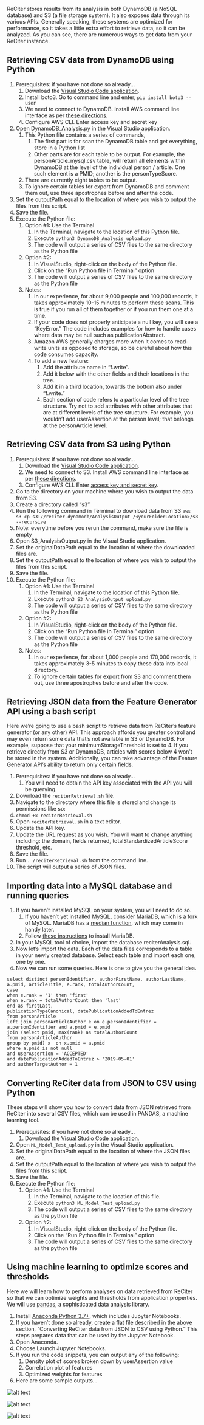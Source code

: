 ReCiter stores results from its analysis in both DynamoDB (a NoSQL database) and S3 (a file storage system). It also exposes data through its various APIs. Generally speaking, these systems are optimized for performance, so it takes a little extra effort to retrieve data, so it can be analyzed. As you can see, there are numerous ways to get data from your ReCiter instance. 

## Retrieving CSV data from DynamoDB using Python

1. Prerequisites: if you have not done so already... 
    1. Download the [Visual Studio Code application](https://code.visualstudio.com/download).
    1. Install boto3. Go to command line and enter, `pip install boto3 --user`
    1. We need to connect to DynamoDB. Install AWS command line interface as per [these directions](https://docs.aws.amazon.com/cli/latest/userguide/cli-chap-install.html).
    1. Configure AWS CLI. Enter access key and secret key 
1. Open DynamoDB_Analysis.py in the Visual Studio application. 
    1. This Python file contains a series of commands, 
        1. The first part is for scan the DynamoDB table and get everything, store in a Python list
        1. Other parts are for each table to be output. For example, the personArticle_mysql.csv table, will return all elements within DynamoDB at the level of the individual person / article. One such element is a PMID; another is the personTypeScore.
    1. There are currently eight tables to be output.
    1. To ignore certain tables for export from DynamoDB and comment them out, use three apostrophes before and after the code.
1. Set the outputPath equal to the location of where you wish to output the files from this script.
1. Save the file.
1. Execute the Python file:
    1. Option #1: Use the Terminal
        1. In the Terminal, navigate to the location of this Python file.
        1. Execute `python3 DynamoDB_Analysis_upload.py`
        1. The code will output a series of CSV files to the same directory as the Python file
    1. Option #2:
        1. In VisualStudio, right-click on the body of the Python file.
        1. Click on the “Run Python file in Terminal” option
        1. The code will output a series of CSV files to the same directory as the Python file
    1. Notes:
        1. In our experience, for about 9,000 people and 100,000 records, it takes approximately 10-15 minutes to perform these scans. This is true if you run all of them together or if you run them one at a time. 
        1. If your code does not properly anticipate a null key, you will see a “KeyError.” The code includes examples for how to handle cases where data may be null such as publicationAbstract.
        1. Amazon AWS generally charges more when it comes to read-write units as opposed to storage, so be careful about how this code consumes capacity.
        1. To add a new feature:
            1. Add the attribute name in “f.write”.
            1. Add it below with the other fields and their locations in the tree.
            1. Add it in a third location, towards the bottom also under “f.write.”
            1. Each section of code refers to a particular level of the tree structure. Try not to add attributes with other attributes that are at different levels of the tree structure. For example, you wouldn’t add userAssertion at the person level; that belongs at the personArticle level.


## Retrieving CSV data from S3 using Python

1. Prerequisites: if you have not done so already... 
   1. Download the [Visual Studio Code application](https://code.visualstudio.com/download).
   1. We need to connect to S3. Install AWS command line interface as per [these directions](https://docs.aws.amazon.com/cli/latest/userguide/cli-chap-install.html).
   1. Configure AWS CLI. Enter [access key and secret key](https://docs.aws.amazon.com/cli/latest/userguide/cli-chap-configure.html). 
1. Go to the directory on your machine where you wish to output the data from S3.
1. Create a directory called “s3”
1. Run the following command in Terminal to download data from S3
`aws s3 cp s3://reciter-dynamodb/AnalysisOutput /<yourFolderLocation>/s3 --recursive`
1. Note: everytime before you rerun the command, make sure the file is empty
1. Open S3_AnalysisOutput.py in the Visual Studio application.
1. Set the originalDataPath equal to the location of where the downloaded files are.
1. Set the outputPath equal to the location of where you wish to output the files from this script.
1. Save the file.
1. Execute the Python file:
   1. Option #1: Use the Terminal
      1. In the Terminal, navigate to the location of this Python file.
      1. Execute `python3 S3_AnalysisOutput_upload.py`
      1. The code will output a series of CSV files to the same directory as the Python file
   1. Option #2:
      1. In VisualStudio, right-click on the body of the Python file.
      1. Click on the “Run Python file in Terminal” option
      1. The code will output a series of CSV files to the same directory as the Python file
   1. Notes:
      1. In our experience, for about 1,000 people and 170,000 records, it takes approximately 3-5 minutes to copy these data into local directory. 
      1. To ignore certain tables for export from S3 and comment them out, use three apostrophes before and after the code.


## Retrieving JSON data from the Feature Generator API using a bash script

Here we’re going to use a bash script to retrieve data from ReCiter’s feature generator (or any other) API. This approach affords you greater control and may even return some data that’s not available in S3 or DynamoDB. For example, suppose that your minimumStorageThreshold is set to 4. If you retrieve directly from S3 or DynamoDB, articles with scores below 4 won’t be stored in the system. Additionally, you can take advantage of the Feature Generator API’s ability to return only certain fields.

1. Prerequisites: if you have not done so already... 
   1. You will need to obtain the API key associated with the API you will be querying.
1. Download the `reciterRetrieval.sh` file.
1. Navigate to the directory where this file is stored and change its permissions like so:
1. `chmod +x reciterRetrieval.sh`
1. Open `reciterRetrieval.sh` in a text editor.
1. Update the API key.
1. Update the URL request as you wish. You will want to change anything including: the domain, fields returned, totalStandardizedArticleScore threshold, etc.
1. Save the file.
1. Run `. /reciterRetrieval.sh` from the command line.
1. The script will output a series of JSON files.



## Importing data into a MySQL database and running queries

1. If you haven’t installed MySQL on your system, you will need to do so.
   1. If you haven’t yet installed MySQL, consider MariaDB, which is a fork of MySQL. MariaDB has a [median function](https://mariadb.com/kb/en/library/median/), which may come in handy later.
   1. Follow [these instructions](https://medium.com/@chuanshaoye/install-mariadb-on-mac-7c12502eaec7) to install MariaDB.
1. In your MySQL tool of choice, import the database reciterAnalysis.sql.
1. Now let’s import the data. Each of the data files corresponds to a table in your newly created database. Select each table and import each one, one by one.
1. Now we can run some queries. Here is one to give you the general idea.

```
select distinct personIdentifier, authorFirstName, authorLastName, a.pmid, articleTitle, e.rank, totalAuthorCount, 
case
when e.rank = '1' then 'first'
when e.rank = totalAuthorCount then 'last'
end as firstLast,
publicationTypeCanonical, datePublicationAddedToEntrez
from personArticle
left join personArticleAuthor e on e.personIdentifier = a.personIdentifier and a.pmid = e.pmid
join (select pmid, max(rank) as totalAuthorCount
from personArticleAuthor 
group by pmid) x  on x.pmid = a.pmid
where a.pmid is not null
and userAssertion = 'ACCEPTED'
and datePublicationAddedToEntrez > '2019-05-01' 
and authorTargetAuthor = 1 
```


## Converting ReCiter data from JSON to CSV using Python

These steps will show you how to convert data from JSON retrieved from ReCiter into several CSV files, which can be used in PANDAS, a machine learning tool.

1. Prerequisites: if you have not done so already... 
   1. Download the [Visual Studio Code application](https://code.visualstudio.com/download).
1. Open `ML_Model_Test_upload.py` in the Visual Studio application.
1. Set the originalDataPath equal to the location of where the JSON files are.
1. Set the outputPath equal to the location of where you wish to output the files from this script.
1. Save the file.
1. Execute the Python file:
   1. Option #1: Use the Terminal
      1. In the Terminal, navigate to the location of this file.
      1. Execute `python3 ML_Model_Test_upload.py`
      1. The code will output a series of CSV files to the same directory as the python file
   1. Option #2:
      1. In VisualStudio, right-click on the body of the Python file.
      1. Click on the “Run Python file in Terminal” option
      1. The code will output a series of CSV files to the same directory as the python file



## Using machine learning to optimize scores and thresholds

Here we will learn how to perform analyses on data retrieved from ReCiter so that we can optimize weights and thresholds from application.properties. We will use [pandas](https://pandas.pydata.org/), a sophisticated data analysis library. 

1. Install [Anaconda Python 3.7+](https://www.anaconda.com/distribution/), which includes Jupyter Notebooks.
1. If you haven’t done so already, create a flat file described in the above section, “Converting ReCiter data from JSON to CSV using Python.” This steps prepares data that can be used by the Jupyter Notebook.
1. Open Anaconda.
1. Choose Launch Jupyter Notebooks.
1. If you run the code snippets, you can output any of the following:
   1. Density plot of scores broken down by userAssertion value
   1. Correlation plot of features
   1. Optimized weights for features
1. Here are some sample outputs...

![alt text](https://github.com/wcmc-its/ReCiter-MachineLearning-Analysis/blob/master/BarChartDensityDistribution.png)  

![alt text](https://github.com/wcmc-its/ReCiter-MachineLearning-Analysis/blob/master/DensityBarGraphByUserAssertion.png) 

![alt text](https://github.com/wcmc-its/ReCiter-MachineLearning-Analysis/blob/master/correlationPlotFeatures.png) 
